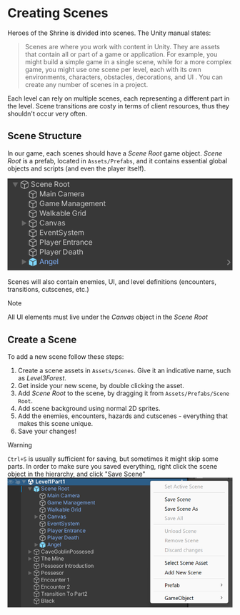 # Creating Scenes

Heroes of the Shrine is divided into scenes. The Unity manual states:

> Scenes are where you work with content in Unity. They are assets that contain all or part of a game or application. For example, you might build a simple game in a single scene, while for a more complex game, you might use one scene per level, each with its own environments, characters, obstacles, decorations, and UI
. You can create any number of scenes in a project.

Each level can rely on multiple scenes, each representing a different part in the level. Scene transitions are costy in terms of client resources, thus they shouldn't occur very often.

## Scene Structure

In our game, each scenes should have a *Scene Root* game object. *Scene Root* is a prefab, located in `Assets/Prefabs`, and it contains essential global objects and scripts (and even the player itself).

![Scene root hierarchy](/resources/SceneRootHierarchy.png)

Scenes will also contain enemies, UI, and level definitions (encounters, transitions, cutscenes, etc.)

> [!NOTE]
> All UI elements must live under the *Canvas* object in the *Scene Root*

## Create a Scene

To add a new scene follow these steps:

1. Create a scene assets in `Assets/Scenes`. Give it an indicative name, such as *Level3Forest*.
2. Get inside your new scene, by double clicking the asset.
3. Add *Scene Root* to the scene, by dragging it from `Assets/Prefabs/Scene Root`.
4. Add scene background using normal 2D sprites.
5. Add the enemies, encounters, hazards and cutscenes - everything that makes this scene unique.
6. Save your changes!

> [!WARNING]
> `Ctrl+S` is usually sufficient for saving, but sometimes it might skip some parts. In order to make sure you saved everything, right click the scene object in the hierarchy, and click "Save Scene"
> ![Scene root hierarchy](/resources/SaveScene.png)